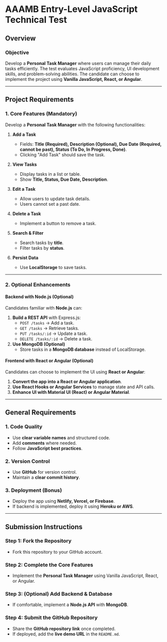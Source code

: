 # **AAAMB Entry-Level JavaScript Technical Test**

## **Overview**

### **Objective**  
Develop a **Personal Task Manager** where users can manage their daily tasks efficiently. The test evaluates JavaScript proficiency, UI development skills, and problem-solving abilities. The candidate can choose to implement the project using **Vanilla JavaScript, React, or Angular**.

---

## **Project Requirements**

### **1. Core Features (Mandatory)**  

Develop a **Personal Task Manager** with the following functionalities:

1. **Add a Task**  
   - Fields: **Title (Required), Description (Optional), Due Date (Required, cannot be past), Status (To Do, In Progress, Done)**.
   - Clicking "Add Task" should save the task.

2. **View Tasks**  
   - Display tasks in a list or table.
   - Show **Title, Status, Due Date, Description**.

3. **Edit a Task**  
   - Allow users to update task details.
   - Users cannot set a past date.

4. **Delete a Task**  
   - Implement a button to remove a task.

5. **Search & Filter**  
   - Search tasks by **title**.
   - Filter tasks by **status**.

6. **Persist Data**  
   - Use **LocalStorage** to save tasks.
   
---

### **2. Optional Enhancements**  

#### **Backend with Node.js (Optional)**  
Candidates familiar with **Node.js** can:  
1. **Build a REST API** with Express.js:
   - `POST /tasks` → Add a task.
   - `GET /tasks` → Retrieve tasks.
   - `PUT /tasks/:id` → Update a task.
   - `DELETE /tasks/:id` → Delete a task.
2. **Use MongoDB (Optional)**  
   - Store tasks in a **MongoDB database** instead of LocalStorage.

#### **Frontend with React or Angular (Optional)**  
Candidates can choose to implement the UI using **React or Angular**:  
1. **Convert the app into a React or Angular application**.
2. **Use React Hooks or Angular Services** to manage state and API calls.
3. **Enhance UI with Material UI (React) or Angular Material**.

---

## **General Requirements**

### **1. Code Quality**  
- Use **clear variable names** and structured code.
- Add **comments** where needed.
- Follow **JavaScript best practices**.

### **2. Version Control**  
- Use **GitHub** for version control.
- Maintain a **clear commit history**.

### **3. Deployment (Bonus)**  
- Deploy the app using **Netlify, Vercel, or Firebase**.
- If backend is implemented, deploy it using **Heroku or AWS**.

---

## **Submission Instructions**

### **Step 1: Fork the Repository**  
- Fork this repository to your GitHub account.

### **Step 2: Complete the Core Features**  
- Implement the **Personal Task Manager** using Vanilla JavaScript, React, or Angular.

### **Step 3: (Optional) Add Backend & Database**  
- If comfortable, implement a **Node.js API** with **MongoDB**.

### **Step 4: Submit the GitHub Repository**  
- Share the **GitHub repository link** once completed.
- If deployed, add the **live demo URL** in the `README.md`.

